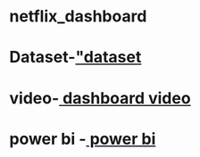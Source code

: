# netflix_dashboard
# Dataset-<a href="https://drive.google.com/file/d/1273AWLF75AE6Ptjo1RNwUPFgFy77X8G0/view?usp=drive_link">"dataset</a>

# video-<a href="https://drive.google.com/file/d/1MejSrMk7Gn6yvMqXRqV5xmOEklo8xy24/view?usp=drive_link"> dashboard video </a>

# power bi -<a href="https://drive.google.com/file/d/1IpH0QMEB_gDyXB9ZsP-q74sdHASggIte/view?usp=drive_link"> power bi </a>
